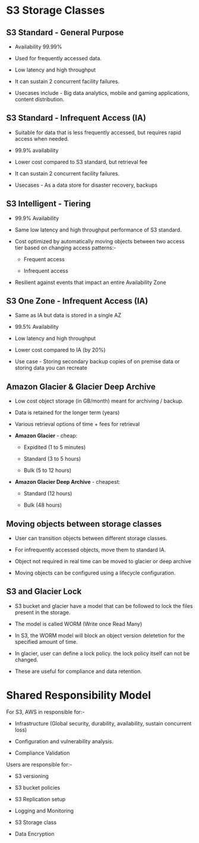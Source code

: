# S3 Storage Classes

## S3 Standard - General Purpose

- Availability 99.99%

- Used for frequently accessed data.

- Low latency and high throughput

- It can sustain 2 concurrent facility failures.

- Usecases include - Big data analytics, mobile and gaming applications, content distribution.

## S3 Standard - Infrequent Access (IA)

- Suitable for data that is less frequently accessed, but requires rapid access when needed.

- 99.9% availability

- Lower cost compared to S3 standard, but retrieval fee

- It can sustain 2 concurrent facility failures.

- Usecases - As a data store for disaster recovery, backups

## S3 Intelligent - Tiering

- 99.9% Availability

- Same low latency and high throughput performance of S3 standard.

- Cost optimized by automatically moving objects between two access tier based on changing access patterns:-
  
  - Frequent access
  
  - Infrequent access

- Resilient against events that impact an entire Availability Zone

## S3 One Zone - Infrequent Access (IA)

- Same as IA but data is stored in a single AZ

- 99.5% Availability

- Low latency and high throughput

- Lower cost compared to IA (by 20%)

- Use case - Storing secondary backup copies of on premise data or storing data you can recreate

## Amazon Glacier & Glacier Deep Archive

- Low cost object storage (in GB/month) meant for archiving / backup.

- Data is retained for the longer term (years)

- Various retrieval options of time + fees for retrieval

- **Amazon Glacier** - cheap:
  
  - Expidited (1 to 5 minutes)
  
  - Standard (3 to 5 hours)
  
  - Bulk (5 to 12 hours)

- **Amazon Glacier Deep Archive** - cheapest:
  
  - Standard (12 hours)
  
  - Bulk (48 hours)

## Moving objects between storage classes

- User can transition objects between different storage classes.

- For infrequently accessed objects, move them to standard IA.

- Object not required in real time can be moved to glacier or deep archive

- Moving objects can be configured using a lifecycle configuration.

## S3 and Glacier Lock

- S3 bucket and glacier have  a model that can be followed to lock the files present in the storage.

- The model is called WORM (Write once Read Many)

- In S3, the WORM model will block an object version deletetion for the specified amount of time.

- In glacier, user can define a lock policy. the lock policy itself can not be changed.

- These are useful for compliance and data retention.

# Shared Responsibility Model

For S3, AWS in responsible for:-

- Infrastructure (Global security, durability, availability, sustain concurrent loss)

- Configuration and vulnerability analysis.

- Compliance Validation

Users are responsible for:-

- S3 versioning

- S3 bucket policies

- S3 Replication setup

- Logging and Monitoring

- S3 Storage class

- Data Encryption




